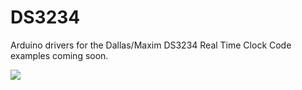 DS3234
======

Arduino drivers for the Dallas/Maxim DS3234 Real Time Clock
Code examples coming soon.



<img src="https://camo.githubusercontent.com/6f05600c6339b9706a75c3155b06915b74f09b61/687474703a2f2f7777772e686f62627974656e742e636f6d2f6f746865722f66696c65732f31303136302d30332e6a7067" />
